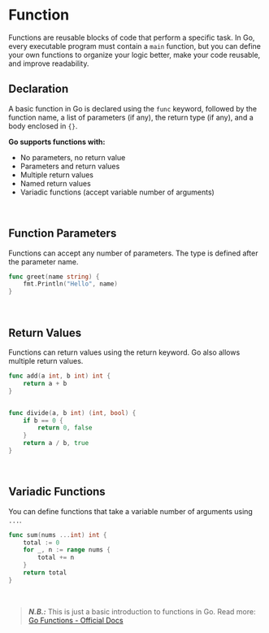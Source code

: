 # Function
Functions are reusable blocks of code that perform a specific task. In Go, every executable program must contain a `main` function, but you can define your own functions to organize your logic better, make your code reusable, and improve readability.

## Declaration
A basic function in Go is declared using the `func` keyword, followed by the function name, a list of parameters (if any), the return type (if any), and a body enclosed in `{}`.

**Go supports functions with:**

- No parameters, no return value
- Parameters and return values
- Multiple return values
- Named return values
- Variadic functions (accept variable number of arguments)

<br/>

## Function Parameters
Functions can accept any number of parameters. The type is defined after the parameter name.


```go
func greet(name string) {
    fmt.Println("Hello", name)
}
```

<br/>

## Return Values
Functions can return values using the return keyword. Go also allows multiple return values.

```go
func add(a int, b int) int {
    return a + b
}


func divide(a, b int) (int, bool) {
    if b == 0 {
        return 0, false
    }
    return a / b, true
}

```

<br/>

## Variadic Functions
You can define functions that take a variable number of arguments using `...`.

```go
func sum(nums ...int) int {
    total := 0
    for _, n := range nums {
        total += n
    }
    return total
}
```

<br/>


> ***N.B.:*** This is just a basic introduction to functions in Go.
Read more:[ Go Functions - Official Docs](https://go.dev/doc/effective_go#functions)